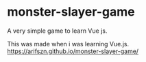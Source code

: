 # monster-slayer-game
A very simple game to learn Vue js.

This was made when i was learning Vue.js.
https://arifszn.github.io/monster-slayer-game/
